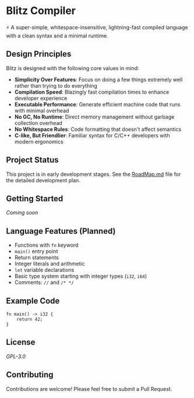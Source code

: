 # Blitz Compiler

⚡️ A super-simple, whitespace-insensitive, lightning-fast compiled language with a clean syntax and a minimal runtime.

## Design Principles

Blitz is designed with the following core values in mind:

- **Simplicity Over Features**: Focus on doing a few things extremely well rather than trying to do everything
- **Compilation Speed**: Blazingly fast compilation times to enhance developer experience
- **Executable Performance**: Generate efficient machine code that runs with minimal overhead
- **No GC, No Runtime**: Direct memory management without garbage collection overhead
- **No Whitespace Rules**: Code formatting that doesn't affect semantics
- **C-like, But Friendlier**: Familiar syntax for C/C++ developers with modern ergonomics

## Project Status

This project is in early development stages. See the [RoadMap.md](https://github.com/MondMaulwurf918/Blitz/blob/main/blitz_compiler_python/RoadMap.md) file for the detailed development plan.

## Getting Started

*Coming soon*

## Language Features (Planned)

- Functions with `fn` keyword
- `main()` entry point
- Return statements
- Integer literals and arithmetic
- `let` variable declarations
- Basic type system starting with integer types (`i32`, `i64`)
- Comments: `//` and `/* */`

## Example Code

```blitz
fn main() -> i32 {
    return 42;
}
```

## License

*GPL-3.0*

## Contributing

Contributions are welcome! Please feel free to submit a Pull Request.
